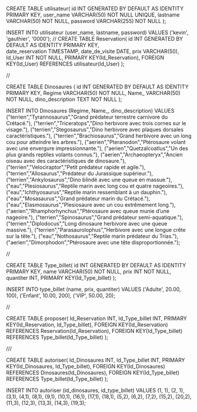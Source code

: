 CREATE TABLE utilisateur(
  id INT GENERATED BY DEFAULT AS IDENTITY PRIMARY KEY,
   user_name VARCHAR(50) NOT NULL UNIQUE,
   lastname VARCHAR(50) NOT NULL,
   password VARCHAR(255) NOT NULL
);

INSERT INTO utilisateur (user_name, lastname, password)
VALUES ('kevin', 'gauthier', '0000');
//
CREATE TABLE Reservation(
id INT GENERATED BY DEFAULT AS IDENTITY PRIMARY KEY,   
date_reservation TIMESTAMP,
date_de_visite DATE,
prix VARCHAR(50),
Id_User INT NOT NULL,
   PRIMARY KEY(Id_Reservation),
   FOREIGN KEY(Id_User) REFERENCES utilisateur(Id_User)
);

//


CREATE TABLE Dinosaures (
id INT GENERATED BY DEFAULT AS IDENTITY PRIMARY KEY,
Regime VARCHAR(50) NOT NULL,
    Name_ VARCHAR(50) NOT NULL,
dino_description TEXT NOT NULL
);

INSERT INTO Dinosaures (Regime, Name_, dino_description)
VALUES 
("terrien","Tyrannosaurus","Grand prédateur terrestre carnivore du Crétacé."),
("terrien","Triceratops","Dino herbivore avec trois cornes sur le visage."),
("terrien","Stegosaurus","Dino herbivore avec plaques dorsales caractéristiques."),
("terrien","Brachiosaurus","Grand herbivore avec un long cou pour atteindre les arbres."),
("aerien","Pteranodon","Ptérosaure volant avec une envergure impressionnante."),
("aerien","Quetzalcoatlus","Un des plus grands reptiles volants connus."),
("aerien","Archaeopteryx","Ancien oiseau avec des caractéristiques de dinosaure."),
("terrien","Velociraptor","Petit prédateur rapide et agile."),
("terrien","Allosaurus","Prédateur du Jurassique supérieur."),
("terrien","Ankylosaurus","Dino blindé avec une queue en massue."),
("eau","Plesiosaurus","Reptile marin avec long cou et quatre nageoires."),
("eau","Ichthyosaurus","Reptile marin ressemblant à un dauphin."),
("eau","Mosasaurus","Grand prédateur marin du Crétacé."),
("eau","Elasmosaurus","Plesiosaure avec un cou extrêmement long."),
("aerien","Rhamphorhynchus","Ptérosaure avec queue munie d’une nageoire."),
("terrien","Spinosaurus","Grand prédateur semi-aquatique."),
("terrien","Diplodocus","Long dinosaure herbivore avec une queue massive."),
("terrien","Parasaurolophus","Herbivore avec une longue crête sur la tête."),
("eau","Nothosaurus","Reptile marin prédateur du Trias."),
("aerien","Dimorphodon","Ptérosaure avec une tête disproportionnée.");

//

CREATE TABLE Type_billet(
   id INT GENERATED BY DEFAULT AS IDENTITY PRIMARY KEY,
   name VARCHAR(50) NOT NULL,
   prix INT NOT NULL,
   quantiter INT,
   PRIMARY KEY(Id_Type_billet)
);

INSERT INTO type_billet (name, prix, quantiter)
VALUES
('Adulte', 20.00, 100),
('Enfant', 10.00, 200),
('VIP', 50.00, 20);


//


CREATE TABLE proposer(
   Id_Reservation INT,
   Id_Type_billet INT,
   PRIMARY KEY(Id_Reservation, Id_Type_billet),
   FOREIGN KEY(Id_Reservation) REFERENCES Reservation(Id_Reservation),
   FOREIGN KEY(Id_Type_billet) REFERENCES Type_billet(Id_Type_billet)
);


///


CREATE TABLE autoriser(
   Id_Dinosaures INT,
   Id_Type_billet INT,
   PRIMARY KEY(Id_Dinosaures, Id_Type_billet),
   FOREIGN KEY(Id_Dinosaures) REFERENCES Dinosaures(Id_Dinosaures),
   FOREIGN KEY(Id_Type_billet) REFERENCES Type_billet(Id_Type_billet)
);

INSERT INTO autoriser (id_dinosaures, id_type_billet)
VALUES 
(1, 1),
(2, 1),
(3,1),
(4,1),
(8,1),
(9,1),
(10,1),
(16,1),
(17,1),
(18,1),
(5,2),
(6,2),
(7,2),
(15,2),
(20,2),
(11,3),
(12,3),
(13,3),
(14,3),
(19,3);


